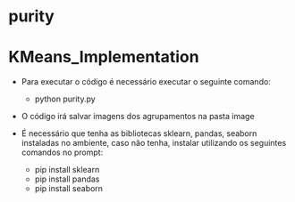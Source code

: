 # purity

# KMeans_Implementation

- Para executar o código é necessário executar o seguinte comando:

    - python purity.py

- O código irá salvar imagens dos agrupamentos na pasta image

- É necessário que tenha as bibliotecas sklearn, pandas, seaborn instaladas no ambiente, caso não tenha, instalar utilizando os seguintes comandos no prompt:

    - pip install sklearn
    - pip install pandas
    - pip install seaborn